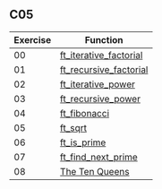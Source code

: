 ## C05

| Exercise | Function |
|---|---|
| 00 | [ft_iterative_factorial](00_ft_iterative_factorial) |
| 01 | [ft_recursive_factorial](01_ft_recursive_factorial) |
| 02 | [ft_iterative_power](02_ft_iterative_power) |
| 03 | [ft_recursive_power](03_ft_recursive_power) |
| 04 | [ft_fibonacci](04_ft_fibonacci) |
| 05 | [ft_sqrt](05_ft_sqrt) |
| 06 | [ft_is_prime](06_ft_is_prime) |
| 07 | [ft_find_next_prime](07_ft_find_next_prime) |
| 08 | [The Ten Queens](08_the_ten_queens) |
